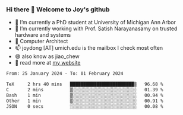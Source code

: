 ### Hi there 👋 Welcome to Joy's github

- 🔭 I’m currently a PhD student at University of Michigan Ann Arbor
- 🌱 I’m currently working with Prof. Satish Narayanasamy on trusted hardware and systems
- 👯 Computer Architect
- 📫 joydong [AT] umich.edu is the mailbox I check most often
- 😄 also know as jiao_chew
- 💬 read more at [my website](https://joydddd.github.io/)
<!--START_SECTION:waka-->

```txt
From: 25 January 2024 - To: 01 February 2024

TeX     2 hrs 40 mins   ████████████████████████▒   96.68 %
C       2 mins          ▒░░░░░░░░░░░░░░░░░░░░░░░░   01.39 %
Bash    1 min           ▒░░░░░░░░░░░░░░░░░░░░░░░░   00.94 %
Other   1 min           ▒░░░░░░░░░░░░░░░░░░░░░░░░   00.91 %
JSON    0 secs          ░░░░░░░░░░░░░░░░░░░░░░░░░   00.08 %
```

<!--END_SECTION:waka-->
